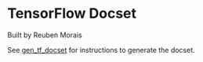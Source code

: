TensorFlow Docset
=======================

Built by Reuben Morais

See [gen_tf_docset](https://github.com/reuben/gen_tf_docset) for instructions to generate the docset.
